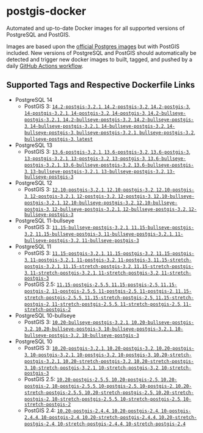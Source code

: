 # postgis-docker

Automated and up-to-date Docker images for all supported versions of PostgreSQL and PostGIS.

Images are based upon the [official Postgres images](https://hub.docker.com/_/postgres) but with PostGIS included. New versions of PostgreSQL and PostGIS should automatically be detected and trigger new docker images to built, tagged, and pushed by a daily [GitHub Actions workflow](https://github.com/GUI/postgis-docker/blob/master/.github/workflows/main.yml).

## Supported Tags and Respective Dockerfile Links

- PostgreSQL 14
  - PostGIS 3: [`14.2-postgis-3.2.1`, `14.2-postgis-3.2`, `14.2-postgis-3`, `14-postgis-3.2.1`, `14-postgis-3.2`, `14-postgis-3`, `14.2-bullseye-postgis-3.2.1`, `14.2-bullseye-postgis-3.2`, `14.2-bullseye-postgis-3`, `14-bullseye-postgis-3.2.1`, `14-bullseye-postgis-3.2`, `14-bullseye-postgis-3`, `bullseye-postgis-3.2.1`, `bullseye-postgis-3.2`, `bullseye-postgis-3`, `latest`](https://github.com/GUI/postgis-docker/blob/master/14/bullseye/postgis-3/Dockerfile)
- PostgreSQL 13
  - PostGIS 3: [`13.6-postgis-3.2.1`, `13.6-postgis-3.2`, `13.6-postgis-3`, `13-postgis-3.2.1`, `13-postgis-3.2`, `13-postgis-3`, `13.6-bullseye-postgis-3.2.1`, `13.6-bullseye-postgis-3.2`, `13.6-bullseye-postgis-3`, `13-bullseye-postgis-3.2.1`, `13-bullseye-postgis-3.2`, `13-bullseye-postgis-3`](https://github.com/GUI/postgis-docker/blob/master/13/bullseye/postgis-3/Dockerfile)
- PostgreSQL 12
  - PostGIS 3: [`12.10-postgis-3.2.1`, `12.10-postgis-3.2`, `12.10-postgis-3`, `12-postgis-3.2.1`, `12-postgis-3.2`, `12-postgis-3`, `12.10-bullseye-postgis-3.2.1`, `12.10-bullseye-postgis-3.2`, `12.10-bullseye-postgis-3`, `12-bullseye-postgis-3.2.1`, `12-bullseye-postgis-3.2`, `12-bullseye-postgis-3`](https://github.com/GUI/postgis-docker/blob/master/12/bullseye/postgis-3/Dockerfile)
- PostgreSQL 11-bullseye
  - PostGIS 3: [`11.15-bullseye-postgis-3.2.1`, `11.15-bullseye-postgis-3.2`, `11.15-bullseye-postgis-3`, `11-bullseye-postgis-3.2.1`, `11-bullseye-postgis-3.2`, `11-bullseye-postgis-3`](https://github.com/GUI/postgis-docker/blob/master/11/bullseye/postgis-3/Dockerfile)
- PostgreSQL 11
  - PostGIS 3: [`11.15-postgis-3.2.1`, `11.15-postgis-3.2`, `11.15-postgis-3`, `11-postgis-3.2.1`, `11-postgis-3.2`, `11-postgis-3`, `11.15-stretch-postgis-3.2.1`, `11.15-stretch-postgis-3.2`, `11.15-stretch-postgis-3`, `11-stretch-postgis-3.2.1`, `11-stretch-postgis-3.2`, `11-stretch-postgis-3`](https://github.com/GUI/postgis-docker/blob/master/11/stretch/postgis-3/Dockerfile)
  - PostGIS 2.5: [`11.15-postgis-2.5.5`, `11.15-postgis-2.5`, `11.15-postgis-2`, `11-postgis-2.5.5`, `11-postgis-2.5`, `11-postgis-2`, `11.15-stretch-postgis-2.5.5`, `11.15-stretch-postgis-2.5`, `11.15-stretch-postgis-2`, `11-stretch-postgis-2.5.5`, `11-stretch-postgis-2.5`, `11-stretch-postgis-2`](https://github.com/GUI/postgis-docker/blob/master/11/stretch/postgis-2.5/Dockerfile)
- PostgreSQL 10-bullseye
  - PostGIS 3: [`10.20-bullseye-postgis-3.2.1`, `10.20-bullseye-postgis-3.2`, `10.20-bullseye-postgis-3`, `10-bullseye-postgis-3.2.1`, `10-bullseye-postgis-3.2`, `10-bullseye-postgis-3`](https://github.com/GUI/postgis-docker/blob/master/10/bullseye/postgis-3/Dockerfile)
- PostgreSQL 10
  - PostGIS 3: [`10.20-postgis-3.2.1`, `10.20-postgis-3.2`, `10.20-postgis-3`, `10-postgis-3.2.1`, `10-postgis-3.2`, `10-postgis-3`, `10.20-stretch-postgis-3.2.1`, `10.20-stretch-postgis-3.2`, `10.20-stretch-postgis-3`, `10-stretch-postgis-3.2.1`, `10-stretch-postgis-3.2`, `10-stretch-postgis-3`](https://github.com/GUI/postgis-docker/blob/master/10/stretch/postgis-3/Dockerfile)
  - PostGIS 2.5: [`10.20-postgis-2.5.5`, `10.20-postgis-2.5`, `10.20-postgis-2`, `10-postgis-2.5.5`, `10-postgis-2.5`, `10-postgis-2`, `10.20-stretch-postgis-2.5.5`, `10.20-stretch-postgis-2.5`, `10.20-stretch-postgis-2`, `10-stretch-postgis-2.5.5`, `10-stretch-postgis-2.5`, `10-stretch-postgis-2`](https://github.com/GUI/postgis-docker/blob/master/10/stretch/postgis-2.5/Dockerfile)
  - PostGIS 2.4: [`10.20-postgis-2.4.4`, `10.20-postgis-2.4`, `10-postgis-2.4.4`, `10-postgis-2.4`, `10.20-stretch-postgis-2.4.4`, `10.20-stretch-postgis-2.4`, `10-stretch-postgis-2.4.4`, `10-stretch-postgis-2.4`](https://github.com/GUI/postgis-docker/blob/master/10/stretch/postgis-2.4/Dockerfile)
